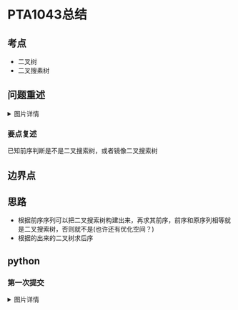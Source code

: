 # PTA1043总结
## 考点
+ 二叉树
+ 二叉搜素树


## 问题重述
<details><summary>图片详情</summary><img src="https://raw.githubusercontent.com/ednow/cloudimg/main/githubio/20210813084726.png" alt="找不到图片(Image not found)" onerror="this.onerror=null;this.src='https://gitee.com/ednow/cloudimg/raw/main/githubio/20210813084726.png';" /></details>


### 要点复述
已知前序判断是不是二叉搜索树，或者镜像二叉搜索树

## 边界点

## 思路
+ 根据前序序列可以把二叉搜索树构建出来，再求其前序，前序和原序列相等就是二叉搜索树，否则就不是(也许还有优化空间？)
+ 根据的出来的二叉树求后序


## python

### 第一次提交

<details><summary>图片详情</summary><img src="https://raw.githubusercontent.com/ednow/cloudimg/main/githubio/20210813101924.png" alt="找不到图片(Image not found)" onerror="this.onerror=null;this.src='https://gitee.com/ednow/cloudimg/raw/main/githubio/20210813101924.png';" /></details>